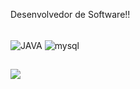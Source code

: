 Desenvolvedor de Software!!


<div style="display: inline_block"><br>
 
  <img   align="center"   alt="JAVA"   src="https://img.shields.io/badge/Java-ED8B00?style=for-the-badge&logo=openjdk&logoColor=white" />
  <img   align="center"   alt="mysql"  src="https://img.shields.io/badge/MySQL-00000F?style=for-the-badge&logo=mysql&logoColor=white" />

  
 
</div>
  
  ##
 
<div> 

  <a href="https://www.linkedin.com/in/vitoragnaldodasilva" target="_blank"><img src="https://img.shields.io/badge/-LinkedIn-%230077B5?style=for-the-badge&logo=linkedin&logoColor=white" target="_blank"></a> 


  
</div>

